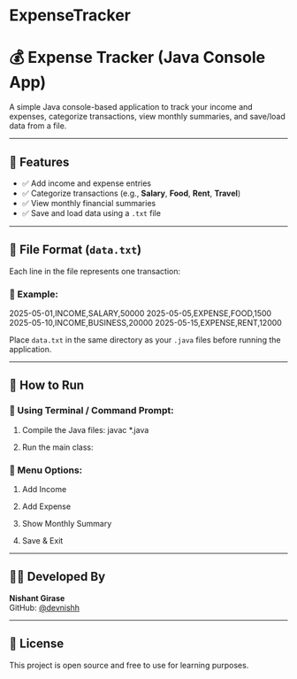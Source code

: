 # ExpenseTracker
# 💰 Expense Tracker (Java Console App)

A simple Java console-based application to track your income and expenses, categorize transactions, view monthly summaries, and save/load data from a file.

---

## 🚀 Features

- ✅ Add income and expense entries
- ✅ Categorize transactions (e.g., **Salary**, **Food**, **Rent**, **Travel**)
- ✅ View monthly financial summaries
- ✅ Save and load data using a `.txt` file

---

## 📂 File Format (`data.txt`)

Each line in the file represents one transaction:

### 🔹 Example:

2025-05-01,INCOME,SALARY,50000
2025-05-05,EXPENSE,FOOD,1500
2025-05-10,INCOME,BUSINESS,20000
2025-05-15,EXPENSE,RENT,12000


Place `data.txt` in the same directory as your `.java` files before running the application.

---

## 🧪 How to Run

### 🔸 Using Terminal / Command Prompt:

1. Compile the Java files:
javac *.java

2. Run the main class:

### 🔹 Menu Options:
1. Add Income
 
2. Add Expense

3. Show Monthly Summary

4. Save & Exit

---

## 👨‍💻 Developed By

**Nishant Girase**  
GitHub: [@devnishh](https://github.com/devnishh)

---

## 📄 License

This project is open source and free to use for learning purposes.
   
